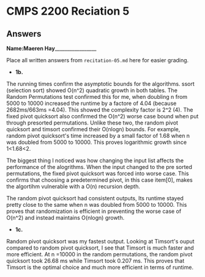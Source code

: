 # CMPS 2200 Reciation 5
## Answers

**Name:**____Maeren Hay_____________________


Place all written answers from `recitation-05.md` here for easier grading.







- **1b.**
  
The running times confirm the asymptotic bounds for the algorithms. ssort (selection sort) showed O(n^2) quadratic growth in both tables. The Random Permutations test confirmed this for me, when doubling n from 5000 to 10000 increased the runtime by a factore of 4.04 (because 2682ms/663ms =4.04). This showed the complexity factor is 2^2 (4). The fixed pivot quicksort also confirmed the O(n^2) worse case bound when put through presorted permutations. Unlike these two, the random pivot quicksort and timsort confirmed their O(nlogn) bounds. For example, random pivot quicksort's time increased by a small factor of 1.68 when n was doubled from 5000 to 10000. This proves logarithmic growth since 1<1.68<2.

The biggest thing I noticed was how changing the input list affects the performance of the alogrithms. When the input changed to the pre sorted permutations, the fixed pivot quicksort was forced into worse case. This confirms that choosing a predetermined pivot, in this case item[0], makes the algortihm vulnerable with a O(n) recursion depth. 

The random pivot quicksort had consistent outputs, Its runtime stayed pretty close to the same when n was doubled from 5000 to 10000. This proves that randomization is efficient in preventing the worse case of O(n^2) and instead maintains O(nlogn) growth.


- **1c.**
  
Random pivot quicksort was my fastest output. Looking at Timsort's ouput compared to random pivot quicksort, I see that Timsort is much faster and more efficient. At n =10000 in the random permutations, the random pivot quicksort took 26.68 ms while Timsort took 0.207 ms. This proves that Timsort is the optimal choice and much more efficient in terms of runtime.
